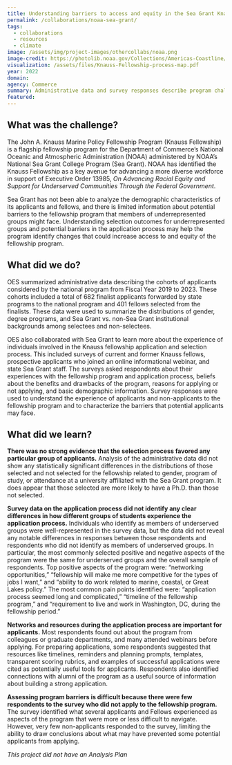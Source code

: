 ```yaml
---
title: Understanding barriers to access and equity in the Sea Grant Knauss Fellowship Program
permalink: /collaborations/noaa-sea-grant/
tags:
  - collaborations
  - resources
  - climate
image: /assets/img/project-images/othercollabs/noaa.png
image-credit: https://photolib.noaa.gov/Collections/Americas-Coastline/West-Coast/emodule/855/eitem/39949analysis-plan: 
visualization: /assets/files/Knauss-Fellowship-process-map.pdf
year: 2022
domain: 
agency: Commerce
summary: Administrative data and survey responses describe program challenges and opportunities to improve access and equity.
featured: 
---
```


## What was the challenge?
The John A. Knauss Marine Policy Fellowship Program (Knauss Fellowship) is a flagship fellowship program for the Department of Commerce’s National Oceanic and Atmospheric Administration (NOAA) administered by NOAA’s National Sea Grant College Program (Sea Grant). NOAA has identified the Knauss Fellowship as a key avenue for advancing a more diverse workforce in support of Executive Order 13985, *On Advancing Racial Equity and Support for Underserved Communities Through the Federal Government*.  

Sea Grant has not been able to analyze the demographic characteristics of its applicants and fellows, and there is limited information about potential barriers to the fellowship program that members of underrepresented groups might face. Understanding selection outcomes for underrepresented groups and potential barriers in the application process may help the program identify changes that could increase access to and equity of the fellowship program.

## What did we do?
OES summarized administrative data describing the cohorts of applicants considered by the national program from Fiscal Year 2019 to 2023. These cohorts included a total of 682 finalist applicants forwarded by state programs to the national program and 401 fellows selected from the finalists. These data were used to summarize the distributions of gender, degree programs, and Sea Grant vs. non-Sea Grant institutional backgrounds among selectees and non-selectees. 

OES also collaborated with Sea Grant to learn more about the experience of individuals involved in the Knauss fellowship application and selection process. This included surveys of current and former Knauss fellows, prospective applicants who joined an online informational webinar, and state Sea Grant staff. The surveys asked respondents about their experiences with the fellowship program and application process, beliefs about the benefits and drawbacks of the program, reasons for applying or not applying, and basic demographic information. Survey responses were used to understand the experience of applicants and non-applicants to the fellowship program and to characterize the barriers that potential applicants may face.

## What did we learn?
**There was no strong evidence that the selection process favored any particular group of applicants.** Analysis of the administrative data did not show any statistically significant differences in the distributions of those selected and not selected for the fellowship related to gender, program of study, or attendance at a university affiliated with the Sea Grant program. It does appear that those selected are more likely to have a Ph.D. than those not selected. 

**Survey data on the application process did not identify any clear differences in how different groups of students experience the application process.** Individuals who identify as members of underserved groups were well-represented in the survey data, but the data did not reveal any notable differences in responses between those respondents and respondents who did not identify as members of underserved groups. In particular, the most commonly selected positive and negative aspects of the program were the same for underserved groups and the overall sample of respondents. Top positive aspects of the program were: “networking opportunities,” “fellowship will make me more competitive for the types of jobs I want,” and “ability to do work related to marine, coastal, or Great Lakes policy.” The most common pain points identified were: “application process seemed long and complicated,” “timeline of the fellowship program,” and “requirement to live and work in Washington, DC, during the fellowship period.”

**Networks and resources during the application process are important for applicants.** Most respondents found out about the program from colleagues or graduate departments, and many attended webinars before applying. For preparing applications, some respondents suggested that resources like timelines, reminders and planning prompts, templates, transparent scoring rubrics, and examples of successful applications were cited as potentially useful tools for applicants. Respondents also identified connections with alumni of the program as a useful source of information about building a strong application.

**Assessing program barriers is difficult because there were few respondents to the survey who did not apply to the fellowship program.** The survey identified what several applicants and Fellows experienced as aspects of the program that were more or less difficult to navigate. However, very few non-applicants responded to the survey, limiting the ability to draw conclusions about what may have prevented some potential applicants from applying.

*This project did not have an Analysis Plan*
